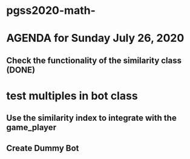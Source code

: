 # pgss2020-math-

# AGENDA for Sunday July 26, 2020
## Check the functionality of the similarity class (DONE)
# test multiples in bot class
## Use the similarity index to integrate with the game_player 
## Create Dummy Bot 